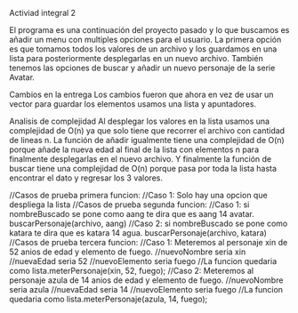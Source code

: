 Activiad integral 2

El programa es una continuación del proyecto pasado y lo que buscamos es añadir un menu con multiples opciones para el usuario. La primera opción es que tomamos todos los valores de un archivo y los guardamos en una lista para posteriormente desplegarlas en un nuevo archivo. También tenemos las opciones de buscar y añadir un nuevo personaje de la serie Avatar.

Cambios en la entrega Los cambios fueron que ahora en vez de usar un vector para guardar los elementos usamos una lista y apuntadores.

Analisis de complejidad Al desplegar los valores en la lista usamos una complejidad de O(n) ya que solo tiene que recorrer el archivo con cantidad de lineas n. La función de añadir igualmente tiene una complejidad de O(n) porque añade la nueva edad al final de la lista con elementos n para finalmente desplegarlas en el nuevo archivo. Y finalmente 
la función de buscar tiene una complejidad de O(n) porque pasa por toda la lista hasta encontrar el dato y regresar los 3 valores.

 //Casos de prueba primera funcion:
    //Caso 1: Solo hay una opcion que despliega la lista
     //Casos de prueba segunda funcion:
      //Caso 1: si nombreBuscado se pone como aang te dira que es aang 14 avatar. buscarPersonaje(archivo, aang)
      //Caso 2: si nombreBuscado se pone como katara te dira que es katara 14 agua. buscarPersonaje(archivo, katara)
      //Casos de prueba tercera funcion:
      //Caso 1: Meteremos al personaje xin de 52 anios de edad y elemento de fuego.
      //nuevoNombre seria xin
      //nuevaEdad seria 52
      //nuevoElemento seria fuego
      //La funcion quedaria como lista.meterPersonaje(xin, 52, fuego);
      //Caso 2: Meteremos al personaje azula de 14 anios de edad y elemento de fuego.
      //nuevoNombre seria azula
      //nuevaEdad seria 14
      //nuevoElemento seria fuego
      //La funcion quedaria como lista.meterPersonaje(azula, 14, fuego);
